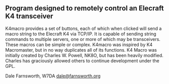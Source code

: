 ## Program designed to remotely control an Elecraft K4 transceiver

K4macro provides a set of buttons, each of which when clicked will
send a macro string to the Elecraft K4 via TCP/IP.  It is capable
of sending string commands to multiple servers, one or more of which
may be transceivers. These macros can be simple or complex. K4macro
was inspired by K4 Macromaster, but in no way duplicates all of its
functions. K4 Macro was initially created by Charles W. Powell, NK8O,
but has been heavily modified. Charles has graciously allowed others
to continue development under the GPL.

Dale Farnsworth, W7DA
dale@farnsworth.org
